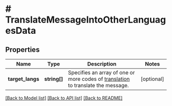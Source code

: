 # # TranslateMessageIntoOtherLanguagesData

## Properties

Name | Type | Description | Notes
------------ | ------------- | ------------- | -------------
**target_langs** | **string[]** | Specifies an array of one or more codes of [translation](/docs/chat/v3/platform-api/message/translations/translation-engine) to translate the message. | [optional]

[[Back to Model list]](../../README.md#models) [[Back to API list]](../../README.md#endpoints) [[Back to README]](../../README.md)

